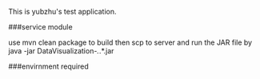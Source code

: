 This is yubzhu's test application.

###service module

use mvn clean package to build
then scp to server and run the JAR file by
java -jar DataVisualization-*.*.*.jar

###envirnment required


